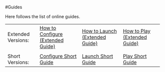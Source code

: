 #Guides

<p></p>

Here follows the list of online guides. 

<table width="100%" style="customtable">



<tr>
<td>
Extended Versions:  
</td> 
<td>
<a href="configureextguide" width="200"> How to Configure (Extended Guide)</a> 
</td> 
<td> 
<a href="launchextguide" width="200">How to Launch (Extended Guide)</a> 
</td>
<td> 
<a href="playextguide" width="200">How to Play (Extended Guide)</a> 
</td>
</tr>

<tr>
<td>
</td> 
<td>
</td> 
<td> 
</td>
<td> 
</td>
</tr>

<tr>
<td>
Short Versions:  
</td> 
<td>
<a href="configureshtguide">Configure Short Guide</a> 
</td> 
<td> 
<a href="launchshtguide">Launch Short Guide</a> 
</td>
<td> 
<a href="playshtguide">Play Short Guide</a> 
</td>
</tr>
</table>

